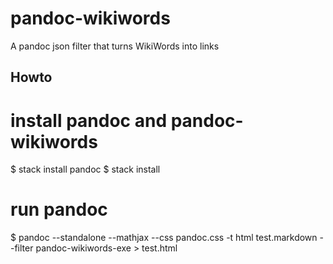 # pandoc-wikiwords

A pandoc json filter that turns WikiWords into links

## Howto

  # install pandoc and pandoc-wikiwords
  $ stack install pandoc
  $ stack install
  # run pandoc
  $ pandoc --standalone --mathjax --css pandoc.css -t html test.markdown --filter pandoc-wikiwords-exe > test.html
